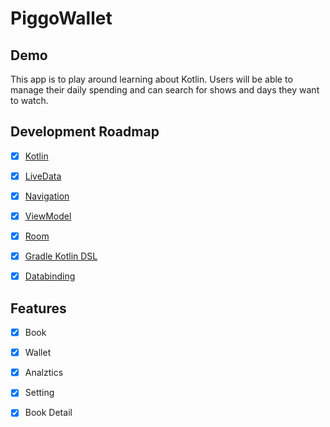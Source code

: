 # PiggoWallet 

## Demo 
This app is to play around learning about Kotlin. Users will be able to manage their daily spending and can search for shows and days they want to watch.


## Development Roadmap

- [x] [Kotlin](https://kotlinlang.org/)
- [x] [LiveData](https://developer.android.com/topic/libraries/architecture/livedata)
- [x] [Navigation](https://developer.android.com/topic/libraries/architecture/navigation)
- [x] [ViewModel](https://developer.android.com/topic/libraries/architecture/viewmodel)
- [x] [Room](https://developer.android.com/topic/libraries/architecture/room)
- [x] [Gradle Kotlin DSL](https://docs.gradle.org/current/userguide/kotlin_dsl.html)
- [x] [Databinding](https://developer.android.com/topic/libraries/data-binding)


## Features 

- [x] Book
- [x] Wallet
- [x] Analztics
- [x] Setting
- [x] Book Detail

